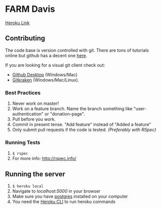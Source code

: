 # FARM Davis

[Heroku Link](https://guarded-savannah-63523.herokuapp.com/)

## Contributing
The code base is version controlled with git. There are tons of tutorials online but github has a decent one [here](https://try.github.io/levels/1/challenges/1).

If you are looking for a visual git client check out:
+ [Github Desktop](https://desktop.github.com/) (Windows/Mac)
+ [Gitkraken](https://www.gitkraken.com/) (Windows/Mac/Linux).

### Best Practices
1. Never work on master!
2. Work on a feature branch. Name the branch something like "user-authentication" or "donation-page".
3. Pull before you work.
4. Commit in present tense. "Add feature" instead of "Added a feature"
5. Only submit pull requests if the code is tested. _(Preferably with RSpec)_

### Running Tests
1. ```$ rspec```
2. For more info: http://rspec.info/

## Running the server

1. ```$ heroku local```  
2. Navigate to _localhost:5000_ in your browser
3. Make sure you have [postgres](https://www.postgresql.org/download) installed on your computer
4. You need the [Heroku CLI](https://devcenter.heroku.com/articles/heroku-cli) to run heroku commands
